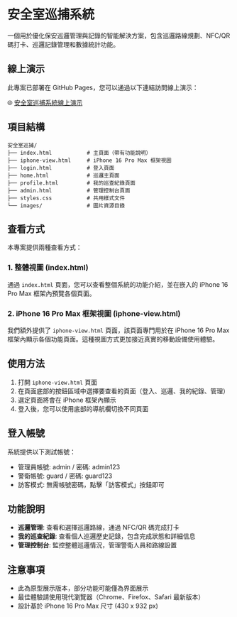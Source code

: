 # 安全室巡捕系統

一個用於優化保安巡邏管理與記錄的智能解決方案，包含巡邏路線規劃、NFC/QR碼打卡、巡邏記錄管理和數據統計功能。

## 線上演示

此專案已部署在 GitHub Pages，您可以通過以下連結訪問線上演示：

🌐 [安全室巡捕系統線上演示](https://thunderlatent.github.io/PatrolPrototype/)

## 項目結構

```
安全室巡捕/
├── index.html           # 主頁面（帶有功能說明）
├── iphone-view.html     # iPhone 16 Pro Max 框架視圖
├── login.html           # 登入頁面
├── home.html            # 巡邏主頁面
├── profile.html         # 我的巡查紀錄頁面
├── admin.html           # 管理控制台頁面
├── styles.css           # 共用樣式文件
└── images/              # 圖片資源目錄
```

## 查看方式

本專案提供兩種查看方式：

### 1. 整體視圖 (index.html)

通過 `index.html` 頁面，您可以查看整個系統的功能介紹，並在嵌入的 iPhone 16 Pro Max 框架內預覽各個頁面。

### 2. iPhone 16 Pro Max 框架視圖 (iphone-view.html)

我們額外提供了 `iphone-view.html` 頁面，該頁面專門用於在 iPhone 16 Pro Max 框架內顯示各個功能頁面。這種視圖方式更加接近真實的移動設備使用體驗。

## 使用方法

1. 打開 `iphone-view.html` 頁面
2. 在頁面底部的按鈕區域中選擇要查看的頁面（登入、巡邏、我的紀錄、管理）
3. 選定頁面將會在 iPhone 框架內顯示
4. 登入後，您可以使用底部的導航欄切換不同頁面

## 登入帳號

系統提供以下測試帳號：

- 管理員帳號: admin / 密碼: admin123
- 警衛帳號: guard / 密碼: guard123
- 訪客模式: 無需帳號密碼，點擊「訪客模式」按鈕即可

## 功能說明

- **巡邏管理**: 查看和選擇巡邏路線，通過 NFC/QR 碼完成打卡
- **我的巡查紀錄**: 查看個人巡邏歷史記錄，包含完成狀態和詳細信息
- **管理控制台**: 監控整體巡邏情況，管理警衛人員和路線設置

## 注意事項

- 此為原型展示版本，部分功能可能僅為界面展示
- 最佳體驗請使用現代瀏覽器（Chrome、Firefox、Safari 最新版本）
- 設計基於 iPhone 16 Pro Max 尺寸 (430 x 932 px) 